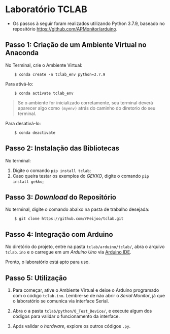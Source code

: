 # Laboratório TCLAB

 - Os passos à seguir foram realizados utilizando Python 3.7.9, baseado no repositório https://github.com/APMonitor/arduino.

## Passo 1: Criação de um Ambiente Virtual no Anaconda 

No Terminal, crie o Ambiente Virtual:

```
    $ conda create -n tclab_env python=3.7.9
```

Para ativá-lo:

```
    $ conda activate tclab_env
```

> Se o ambiente for inicializado corretamente, seu terminal deverá aparecer algo como ```(myenv)``` atrás do caminho do diretorio do seu terminal.

Para desativá-lo:

```
    $ conda deactivate
```
## Passo 2: Instalação das Bibliotecas

No terminal:

1. Digite o comando ```pip install tclab```;
2. Caso queira testar os exemplos do *GEKKO*, digite o comando ```pip install gekko```;


## Passo 3: *Download* do Repositório

No terminal, digite o comando abaixo na pasta de trabalho desejada:

```
    $ git clone https://github.com/rFeijoo/tclab.git
```

## Passo 4: Integração com Arduino
 
No diretório do projeto, entre na pasta ```tclab/arduino/tclab/```, abra o arquivo ```tclab.ino``` e o carregue em um *Arduino Uno* via [Arduino IDE](https://www.arduino.cc).

Pronto, o laboratório está apto para uso.

## Passo 5: Utilização

1. Para começar, ative o Ambiente Virtual e deixe o Arduino programado com o código ```tclab.ino```. Lembre-se de não abrir o *Serial Monitor*, já que o laboratório se comunica via interface Serial. 

2. Abra o a pasta ```tclab/python/0_Test_Device/```, e execute algum dos códigos para validar o funcionamento da interface.

3. Após validar o *hardware*, explore os outros códigos ```.py```.


